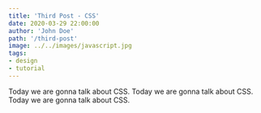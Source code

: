 ```yaml
---
title: 'Third Post - CSS'
date: 2020-03-29 22:00:00
author: 'John Doe'
path: '/third-post'
image: ../../images/javascript.jpg
tags:
- design
- tutorial
---
```


Today we are gonna talk about CSS. Today we are gonna talk about CSS. Today we are gonna talk about CSS.